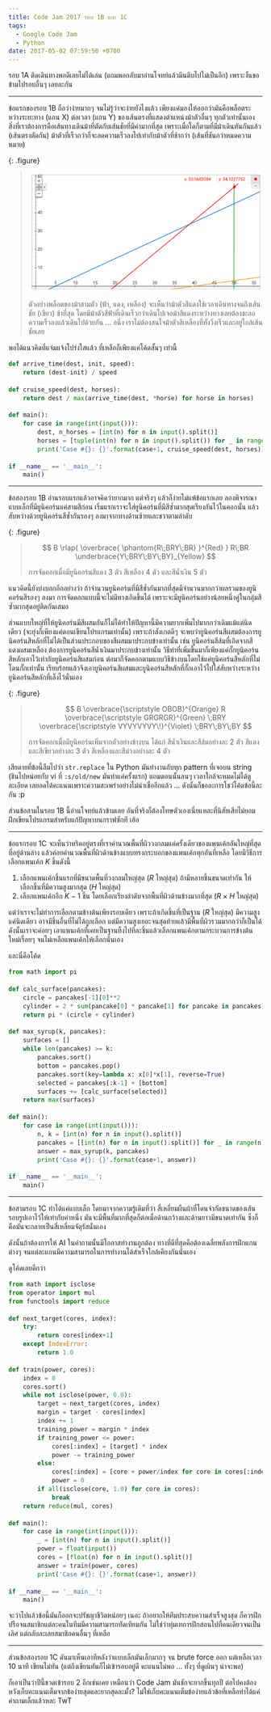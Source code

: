 ```yaml
---
title: Code Jam 2017 รอบ 1B และ 1C
tags:
  - Google Code Jam
  - Python
date: 2017-05-02 07:59:50 +0700
---
```


รอบ 1A ติดเดินทางพอดีเลยไม่ได้เล่น (แถมพอกลับมาอ่านโจทย์แล้วมึนตึบไปไม่เป็นอีก) เพราะงั้นขอข้ามไปรอบอื่นๆ เลยละกัน

---

ข้อแรกของรอบ 1B ถือว่าง่ายมากๆ จนไม่รู้ว่าจะง่ายยังไงแล้ว เพียงแค่มองให้ออกว่ามันคือพล็อตระหว่างระยะทาง (แกน X) ต่อเวลา (แกน Y) ของเส้นตรงที่แสดงตำแหน่งม้าตัวอื่นๆ ทุกตัวเท่านั้นเอง สิ่งที่เราต้องการคือเส้นทางเดินม้าที่ตัดกับเส้นชัยที่มีค่ามากที่สุด เพราะเมื่อใดก็ตามที่มีม้าเดินทันกันแล้ว (เส้นตรงตัดกัน) ม้าตัวที่เร็วกว่าก็จะลดความเร็วลงไปเท่ากับม้าตัวที่ช้ากว่า (เส้นที่ชันกว่าหมดความหมาย)

{: .figure}
> ![](/images/algorithm/misc/cruise-control-plot.png)
>
> ตัวอย่างพล็อตของม้าสามตัว (ฟ้า, แดง, เหลือง) จะเห็นว่าม้าตัวสีแดงใช้เวลาเดินทางจนถึงเส้นชัย (เขียว) ช้าที่สุด โดยมีม้าตัวสีฟ้าที่เดินเร็วกว่าเดินไปเจอม้าสีแดงระหว่างทางเลยต้องชะลอความเร็วลงแล้วเดินไปด้วยกัน ... อนึ่ง เราไม่ต้องสนใจม้าตัวสีเหลืองที่ทั้งวิ่งเร็วและอยู่ใกล้เส้นชัยเลย

พอได้แนวคิดที่แจ่มแจ้งโปร่งใสแล้ว ที่เหลือก็เพียงแค่โค้ดสั้นๆ เท่านี้

``` python
def arrive_time(dest, init, speed):
    return (dest-init) / speed

def cruise_speed(dest, horses):
    return dest / max(arrive_time(dest, *horse) for horse in horses)

def main():
    for case in range(int(input())):
        dest, n_horses = [int(n) for n in input().split()]
        horses = [tuple(int(n) for n in input().split()) for _ in range(n_horses)]
        print('Case #{}: {}'.format(case+1, cruise_speed(dest, horses)))

if __name__ == '__main__':
    main()

```

---

ข้อสองรอบ 1B อ่านรอบแรกแล้วอาจคิดว่ายากมาก แต่จริงๆ แล้วก็ง่ายไม่แพ้ข้อแรกเลย ลองพิจารณาแบบเล็กที่มียูนิคอร์นแค่สามสีก่อน เริ่มแรกเราจะใส่ยูนิคอร์นที่มีสีซ้ำมากสุดเรียงกันไว้ในคอกนั้น แล้วสับหว่างด้วยยูนิคอร์นสีซ้ำกันรองๆ ลงมาจากทางด้านซ้ายและขวาตามลำดับ

{: .figure}
> $$
>                                B
>     \rlap{ \overbrace{ \phantom{R\;BRY\;BR} }^{Red} }
>                                 R\;BR
>                          \underbrace{Y\;BRY\;BY\;BY}_{Yellow}
> $$
>
> การจัดคอกเมื่อมียูนิคอร์นสีแดง 3 ตัว สีเหลือง 4 ตัว และสีน้ำเงิน 5 ตัว

แนวคิดนี้ยังบ่งบอกอีกอย่างว่า ถ้าจำนวนยูนิคอร์นที่มีสีซ้ำกันมากที่สุดมีจำนวนมากกว่าผลรวมของยูนิคอร์นสีรองๆ ลงมา การจัดคอกแบบนี้จะไม่มีทางเกิดขึ้นได้ เพราะจะมียูนิคอร์นอย่างน้อยหนึ่งคู่ในกลุ่มสีซ้ำมากสุดอยู่ติดกันเสมอ

ส่วนแบบใหญ่ที่ให้ยูนิคอร์นมีสีผสมกันก็ไม่ได้ทำให้ปัญหานี้มีความยากเพิ่มไปมากกว่าเดิมแม้แต่นิดเดียว (จะยุ่งก็เพียงแค่ตอนเขียนโปรแกรมเท่านั้น) เพราะถ้าสังเกตดีๆ จะพบว่ายูนิคอร์นสีผสมต้องการยูนิคอร์นสีหลักที่ไม่ได้เป็นส่วนประกอบของสีผสมมาประกบข้างเท่านั้น เช่น ยูนิคอร์นสีส้มที่เกิดจากสีแดงผสมเหลือง ต้องการยูนิคอร์นสีน้ำเงินมาประกบข้างเท่านั้น วิธีทำที่เพิ่มขึ้นมาก็เพียงแค่กั๊กยูนิคอร์นสีหลักเอาไว้เท่ากับยูนิคอร์นสีผสมก่อน ต่อมาก็จัดคอกตามแบบวิธีข้างบนโดยใช้แค่ยูนิคอร์นสีหลักที่ไม่โดนกั๊กเท่านั้น เรียบร้อยแล้วจึงเอายูนิคอร์นสีผสมและยูนิคอร์นสีหลักที่กั๊กเอาไว้ไปใส่สับหว่างระหว่างยูนิคอร์นสีหลักที่เล็งไว้นั่นเอง

{: .figure}
> $$
>     B
>     \overbrace{\scriptstyle OBOB}^{Orange}
>     R
>     \overbrace{\scriptstyle GRGRGR}^{Green}
>     \;BRY
>     \overbrace{\scriptstyle VYVYVYVY\!}^{Violet}
>     \;BRY\;BY\;BY
> $$
>
> การจัดคอกเมื่อมียูนิคอร์นเพิ่มจากตัวอย่างข้างบน ได้แก่ สีน้ำเงินและสีส้มอย่างละ 2 ตัว สีแดงและสีเขียวอย่างละ 3 ตัว สีเหลืองและสีม่วงอย่างละ 4 ตัว

เสียดายที่ข้อนี้ลืมไปว่า `str.replace` ใน Python มันทำงานกับทุก pattern ที่เจอบน string (ชินไปหน่อยกับ vi ที่ `:s/old/new` มันทำแค่ครั้งแรก) แถมตอนนั้นลนๆ เวลาใกล้จะหมดไม่ได้ดูละเอียด เลยอดได้คะแนนเพราะความสะเพร่าอย่างไม่น่าเชื่ออีกแล้ว ... ดังนั้นก็ขอละการโชว์โค้ดข้อนี้ละกัน :p

ส่วนข้อสามในรอบ 1B นี้อ่านโจทย์แล้วข้ามเลย อันที่จริงก็ต้องโทษตัวเองเนี่ยแหละที่นิสัยเสียไม่ยอมฝึกเขียนโปรแกรมสำหรับแก้ปัญหาบนกราฟซักที เฮ้อ

---

ข้อแรกรอบ 1C จะเห็นว่าทริคอยู่ตรงที่เราคำนวณพื้นที่ผิววงกลมแค่ครั้งเดียวของแพนเค้กอันใหญ่ที่สุดที่อยู่ด้านล่าง แล้วค่อยคำนวณพื้นที่ผิวด้านข้างแบบทรงกระบอกของแพนเค้กทุกอันที่เหลือ โดยมีวิธีการเลือกแพนเค้ก $K$ ชิ้นดังนี้

1. เลือกแพนเค้กชิ้นแรกที่มีขนาดพื้นที่วงกลมใหญ่สุด ($R$ ใหญ่สุด) ถ้ามีหลายชิ้นขนาดเท่ากัน ให้เลือกชิ้นที่มีความสูงมากสุด ($H$ ใหญ่สุด)
2. เลือกแพนเค้กอีก $K-1$ ชิ้น โดยเลือกเรียงลำดับจากพื้นที่ผิวด้านข้างมากที่สุด ($R \times H$ ใหญ่สุด)

แต่ว่าเราจะไม่ทำการเลือกตามข้างต้นเพียงรอบเดียว เพราะถ้าเกิดชิ้นที่เป็นฐาน ($R$ ใหญ่สุด) มีความสูงแค่นิดเดียว อาจมีชิ้นอื่นที่ไม่ได้ถูกเลือก แต่มีความสูงเยอะจนสุดท้ายแล้วมีพื้นที่ผิวรวมมากกว่าก็เป็นได้ ดังนั้นเราจะค่อยๆ เอาแพนเค้กที่เคยเป็นฐานทิ้งไปทีละชิ้นแล้วเลือกแพนเค้กตามกระบวนการข้างต้นใหม่เรื่อยๆ จนไม่เหลือแพนเค้กให้เลือกนั่นเอง

และนี่คือโค้ด

``` python
from math import pi

def calc_surface(pancakes):
    circle = pancakes[-1][0]**2
    cylinder = 2 * sum(pancake[0] * pancake[1] for pancake in pancakes)
    return pi * (circle + cylinder)

def max_syrup(k, pancakes):
    surfaces = []
    while len(pancakes) >= k:
        pancakes.sort()
        bottom = pancakes.pop()
        pancakes.sort(key=lambda x: x[0]*x[1], reverse=True)
        selected = pancakes[:k-1] + [bottom]
        surfaces += [calc_surface(selected)]
    return max(surfaces)

def main():
    for case in range(int(input())):
        n, k = [int(n) for n in input().split()]
        pancakes = [[int(n) for n in input().split()] for _ in range(n)]
        answer = max_syrup(k, pancakes)
        print('Case #{}: {}'.format(case+1, answer))

if __name__ == '__main__':
    main()
```

---

ข้อสามรอบ 1C ทำได้แค่แบบเล็ก โดยมาจากความรู้เดิมที่ว่า สี่เหลี่ยมผืนผ้าที่โดนจำกัดขนาดของเส้นรอบรูปเอาไว้ให้เท่ากับค่าหนึ่ง มันจะมีพื้นที่มากที่สุดก็ต่อเมื่อด้านกว้างและด้านยาวมีขนาดเท่ากัน ซึ่งก็คือมันจะกลายเป็นสี่เหลี่ยมจัตุรัสนั่นเอง

ดังนั้นถ้าต้องการให้ AI ในคำถามนั้นมีโอกาสทำงานถูกต้อง ทางที่ดีที่สุดคือต้องเฉลี่ยพลังการฝึกแกนต่างๆ จนแต่ละแกนมีความสามารถในการทำงานได้สำเร็จใกล้เคียงกันนั่นเอง

ดูโค้ดเลยดีกว่า

``` python
from math import isclose
from operator import mul
from functools import reduce

def next_target(cores, index):
    try:
        return cores[index+1]
    except IndexError:
        return 1.0

def train(power, cores):
    index = 0
    cores.sort()
    while not isclose(power, 0.0):
        target = next_target(cores, index)
        margin = target - cores[index]
        index += 1
        training_power = margin * index
        if training_power <= power:
            cores[:index] = [target] * index
            power -= training_power
        else:
            cores[:index] = [core + power/index for core in cores[:index]]
            power = 0
        if all(isclose(core, 1.0) for core in cores):
            break
    return reduce(mul, cores)

def main():
    for case in range(int(input())):
        _ = [int(n) for n in input().split()]
        power = float(input())
        cores = [float(n) for n in input().split()]
        answer = train(power, cores)
        print('Case #{}: {}'.format(case+1, answer))

if __name__ == '__main__':
    main()

```

จะว่าไปแล้วข้อนี้มันก็ออกจะปรัชญาชีวิตหน่อยๆ เนอะ ถ้าอยากให้ทีมประสบความสำเร็จสูงสุด ก็ควรฝึกปรือจนสมาชิกแต่ละคนในทีมมีความสามารถทัดเทียมกัน ไม่ใช่ว่าทุ่มเทการฝึกสอนไปที่คนเดียวจนเป็นเลิศ แต่กลับละเลยสมาชิกคนอื่นๆ ที่เหลือ

---

ส่วนข้อสองรอบ 1C ดันมาเห็นเอาทีหลังว่าแบบเล็กมันเล็กมากๆ จน brute force ออก แต่เหลือเวลา 10 นาที เขียนไม่ทัน (แต่ถึงเขียนทันก็ไม่เข้ารอบอยู่ดี คะแนนไม่พอ ... ทั้งๆ ที่ดูเผินๆ น่าจะพอ)

ก็เอาเป็นว่าปีนี้ชวดเข้ารอบ 2 อีกเช่นเคย เหมือนว่า Code Jam มันชักจะยากขึ้นทุกปี ต่อไปคงต้องหวังเก็บคะแนนเต็มจากข้อง่ายสุดและยากสุดละมั้ง? ไม่ใช่เก็บคะแนนเต็มข้อง่ายแล้วข้อที่เหลือทำได้แค่คำถามเล็กแล้วหละ TwT
